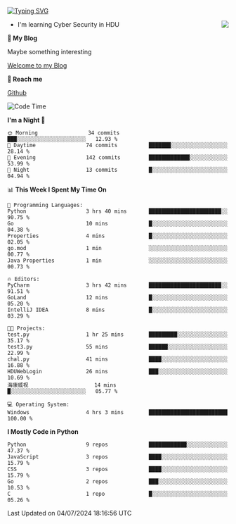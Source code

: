 [![Typing SVG](https://readme-typing-svg.herokuapp.com?font=Fira+Code&pause=1000&random=false&width=450&height=60&lines=Hello+%F0%9F%91%8B%F0%9F%8F%BB;I'm+JBNRZ)](https://git.io/typing-svg)

<a href="#">
  <img align="right" src="https://github-readme-stats.vercel.app/api?username=JBNRZ&show_icons=true&bg_color=15,f2f7fd,E0EAFC" />
</a>

- I'm learning Cyber Security in HDU

 **🌱 My Blog**

Maybe something interesting

[Welcome to my Blog](https://jbnrz.com.cn/)

 **💬 Reach me** 

[Github](https://github.com/JBNRZ)


<!--START_SECTION:waka-->
![Code Time](http://img.shields.io/badge/Code%20Time-566%20hrs%2048%20mins-blue)

**I'm a Night 🦉** 

```text
🌞 Morning                34 commits          ███░░░░░░░░░░░░░░░░░░░░░░   12.93 % 
🌆 Daytime                74 commits          ███████░░░░░░░░░░░░░░░░░░   28.14 % 
🌃 Evening                142 commits         █████████████░░░░░░░░░░░░   53.99 % 
🌙 Night                  13 commits          █░░░░░░░░░░░░░░░░░░░░░░░░   04.94 % 
```


📊 **This Week I Spent My Time On** 

```text
💬 Programming Languages: 
Python                   3 hrs 40 mins       ███████████████████████░░   90.75 % 
Go                       10 mins             █░░░░░░░░░░░░░░░░░░░░░░░░   04.38 % 
Properties               4 mins              █░░░░░░░░░░░░░░░░░░░░░░░░   02.05 % 
go.mod                   1 min               ░░░░░░░░░░░░░░░░░░░░░░░░░   00.77 % 
Java Properties          1 min               ░░░░░░░░░░░░░░░░░░░░░░░░░   00.73 % 

🔥 Editors: 
PyCharm                  3 hrs 42 mins       ███████████████████████░░   91.51 % 
GoLand                   12 mins             █░░░░░░░░░░░░░░░░░░░░░░░░   05.20 % 
IntelliJ IDEA            8 mins              █░░░░░░░░░░░░░░░░░░░░░░░░   03.29 % 

🐱‍💻 Projects: 
test.py                  1 hr 25 mins        █████████░░░░░░░░░░░░░░░░   35.17 % 
test3.py                 55 mins             ██████░░░░░░░░░░░░░░░░░░░   22.99 % 
chal.py                  41 mins             ████░░░░░░░░░░░░░░░░░░░░░   16.88 % 
HDUWebLogin              26 mins             ███░░░░░░░░░░░░░░░░░░░░░░   10.69 % 
海康威视                     14 mins             █░░░░░░░░░░░░░░░░░░░░░░░░   05.77 % 

💻 Operating System: 
Windows                  4 hrs 3 mins        █████████████████████████   100.00 % 
```

**I Mostly Code in Python** 

```text
Python                   9 repos             ████████████░░░░░░░░░░░░░   47.37 % 
JavaScript               3 repos             ████░░░░░░░░░░░░░░░░░░░░░   15.79 % 
CSS                      3 repos             ████░░░░░░░░░░░░░░░░░░░░░   15.79 % 
Go                       2 repos             ███░░░░░░░░░░░░░░░░░░░░░░   10.53 % 
C                        1 repo              █░░░░░░░░░░░░░░░░░░░░░░░░   05.26 % 
```




 Last Updated on 04/07/2024 18:16:56 UTC
<!--END_SECTION:waka-->
